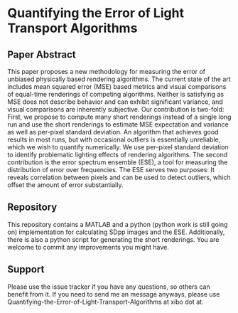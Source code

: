 # Quantifying the Error of Light Transport Algorithms
## Paper Abstract
This paper proposes a new methodology for measuring the error of unbiased physically based rendering algorithms. The
current state of the art includes mean squared error (MSE) based metrics and visual comparisons of equal-time renderings
of competing algorithms. Neither is satisfying as MSE does not describe behavior and can exhibit significant variance, and
visual comparisons are inherently subjective. Our contribution is two-fold: First, we propose to compute many short renderings
instead of a single long run and use the short renderings to estimate MSE expectation and variance as well as per-pixel
standard deviation. An algorithm that achieves good results in most runs, but with occasional outliers is essentially unreliable,
which we wish to quantify numerically. We use per-pixel standard deviation to identify problematic lighting effects of rendering
algorithms. The second contribution is the error spectrum ensemble (ESE), a tool for measuring the distribution of error over
frequencies. The ESE serves two purposes: It reveals correlation between pixels and can be used to detect outliers, which offset
the amount of error substantially.

## Repository
This repository contains a MATLAB and a python (python work is still going on) implementation for calculating SDpp images and the ESE.
Additionally, there is also a python script for generating the short renderings.
You are welcome to commit any improvements you might have.

## Support
Please use the issue tracker if you have any questions, so others can benefit from it.
If you need to send me an message anyways, please use Quantifying-the-Error-of-Light-Transport-Algorithms at xibo dot at.
